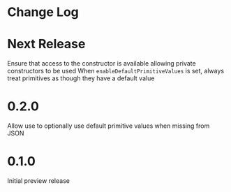 Change Log
==========

# Next Release
Ensure that access to the constructor is available allowing private constructors to be used
When `enableDefaultPrimitiveValues` is set, always treat primitives as though they have a default value

# 0.2.0
Allow use to optionally use default primitive values when missing from JSON

# 0.1.0
Initial preview release
